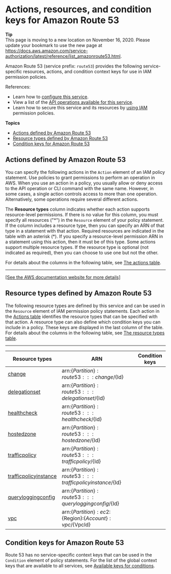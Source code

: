 # Actions, resources, and condition keys for Amazon Route 53<a name="list_amazonroute53"></a>

**Tip**  
This page is moving to a new location on November 16, 2020\. Please update your bookmark to use the new page at [https://docs\.aws\.amazon\.com/service\-authorization/latest/reference/list\_amazonroute53\.html](https://docs.aws.amazon.com/service-authorization/latest/reference/list_amazonroute53.html)\. 

Amazon Route 53 \(service prefix: `route53`\) provides the following service\-specific resources, actions, and condition context keys for use in IAM permission policies\.

References:
+ Learn how to [configure this service](https://docs.aws.amazon.com/Route53/latest/DeveloperGuide/)\.
+ View a list of the [API operations available for this service](https://docs.aws.amazon.com/Route53/latest/APIReference/)\.
+ Learn how to secure this service and its resources by [using IAM](https://docs.aws.amazon.com/Route53/latest/DeveloperGuide/auth-and-access-control.html) permission policies\.

**Topics**
+ [Actions defined by Amazon Route 53](#amazonroute53-actions-as-permissions)
+ [Resource types defined by Amazon Route 53](#amazonroute53-resources-for-iam-policies)
+ [Condition keys for Amazon Route 53](#amazonroute53-policy-keys)

## Actions defined by Amazon Route 53<a name="amazonroute53-actions-as-permissions"></a>

You can specify the following actions in the `Action` element of an IAM policy statement\. Use policies to grant permissions to perform an operation in AWS\. When you use an action in a policy, you usually allow or deny access to the API operation or CLI command with the same name\. However, in some cases, a single action controls access to more than one operation\. Alternatively, some operations require several different actions\.

The **Resource types** column indicates whether each action supports resource\-level permissions\. If there is no value for this column, you must specify all resources \("\*"\) in the `Resource` element of your policy statement\. If the column includes a resource type, then you can specify an ARN of that type in a statement with that action\. Required resources are indicated in the table with an asterisk \(\*\)\. If you specify a resource\-level permission ARN in a statement using this action, then it must be of this type\. Some actions support multiple resource types\. If the resource type is optional \(not indicated as required\), then you can choose to use one but not the other\.

For details about the columns in the following table, see [The actions table](reference_policies_actions-resources-contextkeys.md#actions_table)\.


****  
[\[See the AWS documentation website for more details\]](http://docs.aws.amazon.com/IAM/latest/UserGuide/list_amazonroute53.html)

## Resource types defined by Amazon Route 53<a name="amazonroute53-resources-for-iam-policies"></a>

The following resource types are defined by this service and can be used in the `Resource` element of IAM permission policy statements\. Each action in the [Actions table](#amazonroute53-actions-as-permissions) identifies the resource types that can be specified with that action\. A resource type can also define which condition keys you can include in a policy\. These keys are displayed in the last column of the table\. For details about the columns in the following table, see [The resource types table](reference_policies_actions-resources-contextkeys.md#resources_table)\.


****  

| Resource types | ARN | Condition keys | 
| --- | --- | --- | 
|   [ change ](https://docs.aws.amazon.com/Route53/latest/APIReference/API_Change.html)  |  arn:$\{Partition\}:route53:::change/$\{Id\}  |  | 
|   [ delegationset ](https://docs.aws.amazon.com/Route53/latest/DeveloperGuide/route-53-concepts.html#route-53-concepts-reusable-delegation-set)  |  arn:$\{Partition\}:route53:::delegationset/$\{Id\}  |  | 
|   [ healthcheck ](https://docs.aws.amazon.com/Route53/latest/DeveloperGuide/route-53-concepts.html#route-53-concepts-health-check)  |  arn:$\{Partition\}:route53:::healthcheck/$\{Id\}  |  | 
|   [ hostedzone ](https://docs.aws.amazon.com/Route53/latest/DeveloperGuide/route-53-concepts.html#route-53-concepts-hosted-zone)  |  arn:$\{Partition\}:route53:::hostedzone/$\{Id\}  |  | 
|   [ trafficpolicy ](https://docs.aws.amazon.com/Route53/latest/DeveloperGuide/traffic-policies.html)  |  arn:$\{Partition\}:route53:::trafficpolicy/$\{Id\}  |  | 
|   [ trafficpolicyinstance ](https://docs.aws.amazon.com/Route53/latest/DeveloperGuide/traffic-policy-records.html)  |  arn:$\{Partition\}:route53:::trafficpolicyinstance/$\{Id\}  |  | 
|   [ queryloggingconfig ](https://docs.aws.amazon.com/Route53/latest/DeveloperGuide/query-logs.html)  |  arn:$\{Partition\}:route53:::queryloggingconfig/$\{Id\}  |  | 
|   [ vpc ](https://docs.aws.amazon.com/vpc/latest/userguide/VPC_Subnets.html)  |  arn:$\{Partition\}:ec2:$\{Region\}:$\{Account\}:vpc/$\{VpcId\}  |  | 

## Condition keys for Amazon Route 53<a name="amazonroute53-policy-keys"></a>

Route 53 has no service\-specific context keys that can be used in the `Condition` element of policy statements\. For the list of the global context keys that are available to all services, see [Available keys for conditions](reference_policies_condition-keys.html#AvailableKeys)\.